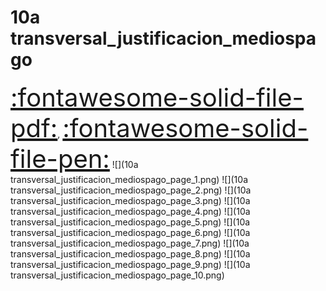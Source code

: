 # 10a transversal_justificacion_mediospago
<a href="../10a transversal_justificacion_mediospago.pdf" style="font-size: 40px;">   :fontawesome-solid-file-pdf:</a>,
<a href="../10a transversal_justificacion_mediospago.html" style="font-size: 40px;">    :fontawesome-solid-file-pen:</a>
![](10a transversal_justificacion_mediospago_page_1.png)
![](10a transversal_justificacion_mediospago_page_2.png)
![](10a transversal_justificacion_mediospago_page_3.png)
![](10a transversal_justificacion_mediospago_page_4.png)
![](10a transversal_justificacion_mediospago_page_5.png)
![](10a transversal_justificacion_mediospago_page_6.png)
![](10a transversal_justificacion_mediospago_page_7.png)
![](10a transversal_justificacion_mediospago_page_8.png)
![](10a transversal_justificacion_mediospago_page_9.png)
![](10a transversal_justificacion_mediospago_page_10.png)


